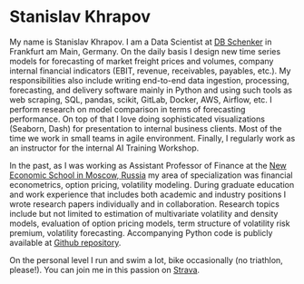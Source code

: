 # Stanislav Khrapov

My name is Stanislav Khrapov. I am a Data Scientist at [DB Schenker](https://www.dbschenker.com/global) in Frankfurt am Main, Germany. On the daily basis I design new time series models for forecasting of market freight prices and volumes, company internal financial indicators (EBIT, revenue, receivables, payables, etc.). My responsibilities also include writing end-to-end data ingestion, processing, forecasting, and delivery software mainly in Python and using such tools as web scraping, SQL, pandas, scikit, GitLab, Docker, AWS, Airflow, etc. I perform research on model comparison in terms of forecasting performance. On top of that I love doing sophisticated visualizations (Seaborn, Dash) for presentation to internal business clients. Most of the time we work in small teams in agile environment. Finally, I regularly work as an instructor for the  internal AI Training Workshop.

In the past, as I was working as Assistant Professor of Finance at the [New Economic School in Moscow, Russia](http://www.nes.ru/en/home/) my area of specialization was financial econometrics, option pricing, volatility modeling. During graduate education and work experience that includes both academic and industry positions I wrote research papers individually and in collaboration. Research topics include but not limited to estimation of multivariate volatility and density models, evaluation of option pricing models, term structure of volatility risk premium, volatility forecasting. Accompanying Python code is publicly available at [Github repository](https://github.com/khrapovs).

On the personal level I run and swim a lot, bike occasionally (no triathlon, please!). You can join me in this passion on [Strava](https://www.strava.com/athletes/6131284).
